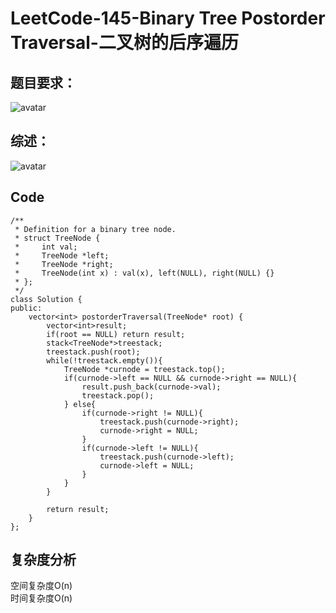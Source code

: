 # LeetCode-145-Binary Tree Postorder Traversal-二叉树的后序遍历

## 题目要求：
![avatar](https://github.com/JakeChanFangZiyuan20/MyLeetCode/blob/master/%E6%A0%88/img/145/145.png)


## 综述：  
![avatar](https://github.com/JakeChanFangZiyuan20/MyLeetCode/blob/master/%E6%A0%88/img/145/145-1.png)

## Code
```
/**
 * Definition for a binary tree node.
 * struct TreeNode {
 *     int val;
 *     TreeNode *left;
 *     TreeNode *right;
 *     TreeNode(int x) : val(x), left(NULL), right(NULL) {}
 * };
 */
class Solution {
public:
    vector<int> postorderTraversal(TreeNode* root) {
        vector<int>result;
        if(root == NULL) return result;
        stack<TreeNode*>treestack;
        treestack.push(root);
        while(!treestack.empty()){
            TreeNode *curnode = treestack.top();
            if(curnode->left == NULL && curnode->right == NULL){
                result.push_back(curnode->val);
                treestack.pop();
            } else{
                if(curnode->right != NULL){
                    treestack.push(curnode->right);
                    curnode->right = NULL;
                }
                if(curnode->left != NULL){
                    treestack.push(curnode->left);
                    curnode->left = NULL;
                } 
            }
        }

        return result;
    }
};
```

## 复杂度分析
空间复杂度O(n)  
时间复杂度O(n)

